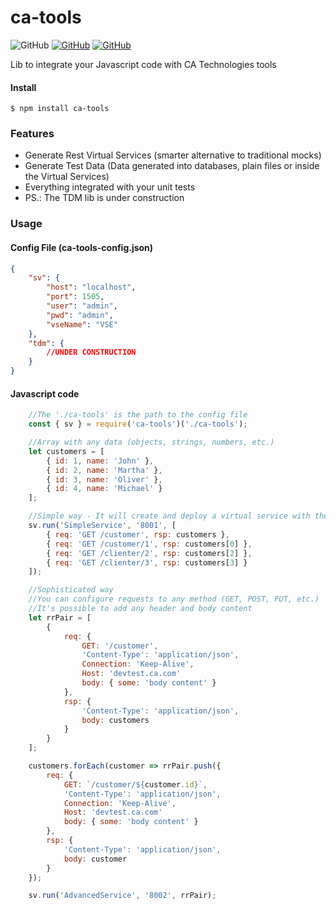 # ca-tools
![GitHub](https://img.shields.io/github/license/mashape/apistatus.svg) [![GitHub](https://img.shields.io/badge/npm-gray.svg?logo=npm)](https://www.npmjs.com/package/ca-tools) [![GitHub](https://img.shields.io/badge/GitHub-green.svg?logo=github)](https://github.com/adelbs/ca-tools)

Lib to integrate your Javascript code with CA Technologies tools

#### Install

`$ npm install ca-tools`


### Features

- Generate Rest Virtual Services (smarter alternative to traditional mocks)
- Generate Test Data (Data generated into databases, plain files or inside the Virtual Services)
- Everything integrated with your unit tests
- PS.: The TDM lib is under construction


### Usage

#### Config File (ca-tools-config.json)

```json
{
    "sv": {
        "host": "localhost",
        "port": 1505,
        "user": "admin",
        "pwd": "admin",
        "vseName": "VSE"
    },
    "tdm": {
        //UNDER CONSTRUCTION
    }
}
```

#### Javascript code

```javascript
    //The './ca-tools' is the path to the config file
    const { sv } = require('ca-tools')('./ca-tools');

    //Array with any data (objects, strings, numbers, etc.)
    let customers = [
        { id: 1, name: 'John' },
        { id: 2, name: 'Martha' },
        { id: 3, name: 'Oliver' },
        { id: 4, name: 'Michael' }
    ];

    //Simple way - It will create and deploy a virtual service with these endpoints
    sv.run('SimpleService', '8001', [
        { req: 'GET /customer', rsp: customers },
        { req: 'GET /customer/1', rsp: customers[0] },
        { req: 'GET /clienter/2', rsp: customers[2] },
        { req: 'GET /clienter/3', rsp: customers[3] }
    ]);

    //Sophisticated way
    //You can configure requests to any method (GET, POST, PUT, etc.)
    //It's possible to add any header and body content
    let rrPair = [
        {
            req: {
                GET: '/customer',
                'Content-Type': 'application/json',
                Connection: 'Keep-Alive',
                Host: 'devtest.ca.com'
                body: { some: 'body content' }
            },
            rsp: {
                'Content-Type': 'application/json',
                body: customers
            }
        }
    ];

    customers.forEach(customer => rrPair.push({
        req: {
            GET: `/customer/${customer.id}`,
            'Content-Type': 'application/json',
            Connection: 'Keep-Alive',
            Host: 'devtest.ca.com'
            body: { some: 'body content' }
        },
        rsp: {
            'Content-Type': 'application/json',
            body: customer
        }
    });

    sv.run('AdvancedService', '8002', rrPair);

```
